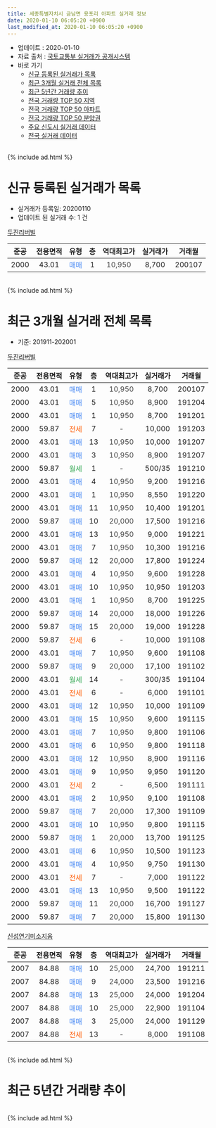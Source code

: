 ```yaml
---
title: 세종특별자치시 금남면 용포리 아파트 실거래 정보
date: 2020-01-10 06:05:20 +0900
last_modified_at: 2020-01-10 06:05:20 +0900
---
```


* 업데이트 : 2020-01-10
* 자료 출처 : [국토교통부 실거래가 공개시스템](http://rt.molit.go.kr)
* 바로 가기
    * [신규 등록된 실거래가 목록](#신규-등록된-실거래가-목록)
    * [최근 3개월 실거래 전체 목록](#최근-3개월-실거래-전체-목록)
    * [최근 5년간 거래량 추이](#최근-5년간-거래량-추이)
    * [전국 거래량 TOP 50 지역](https://inasie.github.io/apt-trade-info/최근-3개월-전국에서-가장-거래가-많이-발생한-지역)
    * [전국 거래량 TOP 50 아파트](https://inasie.github.io/apt-trade-info/최근-3개월-전국에서-가장-거래가-많이-발생한-아파트)
    * [전국 거래량 TOP 50 분양권](https://inasie.github.io/apt-trade-info/최근-3개월-전국에서-가장-거래가-많이-발생한-분양권)
    * [주요 신도시 실거래 데이터](https://inasie.github.io/apt-trade-info/주요-신도시)
    * [전국 실거래 데이터](https://inasie.github.io/apt-trade-info/전국)
<br>
{% include ad.html %}
<br>

# 신규 등록된 실거래가 목록
* 실거래가 등록일: 20200110
* 업데이트 된 실거래 수: 1 건


[두진리버빌](https://search.naver.com/search.naver?query=%EC%84%B8%EC%A2%85%ED%8A%B9%EB%B3%84%EC%9E%90%EC%B9%98%EC%8B%9C+%EA%B8%88%EB%82%A8%EB%A9%B4+%EC%9A%A9%ED%8F%AC%EB%A6%AC+%EB%91%90%EC%A7%84%EB%A6%AC%EB%B2%84%EB%B9%8C)

|준공|전용면적|유형|층|역대최고가|실거래가|거래월|
|:---:|:---:|:---:|:---:|:---:|:---:|:---:|
|2000|43.01|<span style="color:#4285f3">매매</span>|1|<span style="color:#444444">10,950</span>|8,700|200107|


<br>
{% include ad.html %}
<br>

# 최근 3개월 실거래 전체 목록
* 기준: 201911-202001


[두진리버빌](https://search.naver.com/search.naver?query=%EC%84%B8%EC%A2%85%ED%8A%B9%EB%B3%84%EC%9E%90%EC%B9%98%EC%8B%9C+%EA%B8%88%EB%82%A8%EB%A9%B4+%EC%9A%A9%ED%8F%AC%EB%A6%AC+%EB%91%90%EC%A7%84%EB%A6%AC%EB%B2%84%EB%B9%8C)

|준공|전용면적|유형|층|역대최고가|실거래가|거래월|
|:---:|:---:|:---:|:---:|:---:|:---:|:---:|
|2000|43.01|<span style="color:#4285f3">매매</span>|1|<span style="color:#444444">10,950</span>|8,700|200107|
|2000|43.01|<span style="color:#4285f3">매매</span>|5|<span style="color:#444444">10,950</span>|8,900|191204|
|2000|43.01|<span style="color:#4285f3">매매</span>|1|<span style="color:#444444">10,950</span>|8,700|191201|
|2000|59.87|<span style="color:#ff5a00">전세</span>|7|<span style="color:#444444">-</span>|10,000|191203|
|2000|43.01|<span style="color:#4285f3">매매</span>|13|<span style="color:#444444">10,950</span>|10,000|191207|
|2000|43.01|<span style="color:#4285f3">매매</span>|3|<span style="color:#444444">10,950</span>|8,900|191207|
|2000|59.87|<span style="color:#34a853">월세</span>|1|<span style="color:#444444">-</span>|500/35|191210|
|2000|43.01|<span style="color:#4285f3">매매</span>|4|<span style="color:#444444">10,950</span>|9,200|191216|
|2000|43.01|<span style="color:#4285f3">매매</span>|1|<span style="color:#444444">10,950</span>|8,550|191220|
|2000|43.01|<span style="color:#4285f3">매매</span>|11|<span style="color:#444444">10,950</span>|10,400|191201|
|2000|59.87|<span style="color:#4285f3">매매</span>|10|<span style="color:#444444">20,000</span>|17,500|191216|
|2000|43.01|<span style="color:#4285f3">매매</span>|13|<span style="color:#444444">10,950</span>|9,000|191221|
|2000|43.01|<span style="color:#4285f3">매매</span>|7|<span style="color:#444444">10,950</span>|10,300|191216|
|2000|59.87|<span style="color:#4285f3">매매</span>|12|<span style="color:#444444">20,000</span>|17,800|191224|
|2000|43.01|<span style="color:#4285f3">매매</span>|4|<span style="color:#444444">10,950</span>|9,600|191228|
|2000|43.01|<span style="color:#4285f3">매매</span>|10|<span style="color:#444444">10,950</span>|10,950|191203|
|2000|43.01|<span style="color:#4285f3">매매</span>|1|<span style="color:#444444">10,950</span>|8,700|191225|
|2000|59.87|<span style="color:#4285f3">매매</span>|14|<span style="color:#444444">20,000</span>|18,000|191226|
|2000|59.87|<span style="color:#4285f3">매매</span>|15|<span style="color:#444444">20,000</span>|19,000|191228|
|2000|59.87|<span style="color:#ff5a00">전세</span>|6|<span style="color:#444444">-</span>|10,000|191108|
|2000|43.01|<span style="color:#4285f3">매매</span>|7|<span style="color:#444444">10,950</span>|9,600|191108|
|2000|59.87|<span style="color:#4285f3">매매</span>|9|<span style="color:#444444">20,000</span>|17,100|191102|
|2000|43.01|<span style="color:#34a853">월세</span>|14|<span style="color:#444444">-</span>|300/35|191104|
|2000|43.01|<span style="color:#ff5a00">전세</span>|6|<span style="color:#444444">-</span>|6,000|191101|
|2000|43.01|<span style="color:#4285f3">매매</span>|12|<span style="color:#444444">10,950</span>|10,000|191109|
|2000|43.01|<span style="color:#4285f3">매매</span>|15|<span style="color:#444444">10,950</span>|9,600|191115|
|2000|43.01|<span style="color:#4285f3">매매</span>|7|<span style="color:#444444">10,950</span>|9,800|191106|
|2000|43.01|<span style="color:#4285f3">매매</span>|6|<span style="color:#444444">10,950</span>|9,800|191118|
|2000|43.01|<span style="color:#4285f3">매매</span>|12|<span style="color:#444444">10,950</span>|8,900|191116|
|2000|43.01|<span style="color:#4285f3">매매</span>|9|<span style="color:#444444">10,950</span>|9,950|191120|
|2000|43.01|<span style="color:#ff5a00">전세</span>|2|<span style="color:#444444">-</span>|6,500|191111|
|2000|43.01|<span style="color:#4285f3">매매</span>|2|<span style="color:#444444">10,950</span>|9,100|191108|
|2000|59.87|<span style="color:#4285f3">매매</span>|7|<span style="color:#444444">20,000</span>|17,300|191109|
|2000|43.01|<span style="color:#4285f3">매매</span>|10|<span style="color:#444444">10,950</span>|9,800|191115|
|2000|59.87|<span style="color:#4285f3">매매</span>|1|<span style="color:#444444">20,000</span>|13,700|191125|
|2000|43.01|<span style="color:#4285f3">매매</span>|6|<span style="color:#444444">10,950</span>|10,500|191123|
|2000|43.01|<span style="color:#4285f3">매매</span>|4|<span style="color:#444444">10,950</span>|9,750|191130|
|2000|43.01|<span style="color:#ff5a00">전세</span>|7|<span style="color:#444444">-</span>|7,000|191122|
|2000|43.01|<span style="color:#4285f3">매매</span>|13|<span style="color:#444444">10,950</span>|9,500|191122|
|2000|59.87|<span style="color:#4285f3">매매</span>|11|<span style="color:#444444">20,000</span>|16,700|191127|
|2000|59.87|<span style="color:#4285f3">매매</span>|7|<span style="color:#444444">20,000</span>|15,800|191130|


<script async src="//pagead2.googlesyndication.com/pagead/js/adsbygoogle.js"></script>
<!-- 기본 -->
<ins class="adsbygoogle"
     style="display:block"
     data-ad-client="ca-pub-2446590836940007"
     data-ad-slot="1659523306"
     data-ad-format="auto"
     data-full-width-responsive="true"></ins>
<script>
(adsbygoogle = window.adsbygoogle || []).push({});
</script>


[신성연기미소지움](https://search.naver.com/search.naver?query=%EC%84%B8%EC%A2%85%ED%8A%B9%EB%B3%84%EC%9E%90%EC%B9%98%EC%8B%9C+%EA%B8%88%EB%82%A8%EB%A9%B4+%EC%9A%A9%ED%8F%AC%EB%A6%AC+%EC%8B%A0%EC%84%B1%EC%97%B0%EA%B8%B0%EB%AF%B8%EC%86%8C%EC%A7%80%EC%9B%80)

|준공|전용면적|유형|층|역대최고가|실거래가|거래월|
|:---:|:---:|:---:|:---:|:---:|:---:|:---:|
|2007|84.88|<span style="color:#4285f3">매매</span>|10|<span style="color:#444444">25,000</span>|24,700|191211|
|2007|84.88|<span style="color:#4285f3">매매</span>|9|<span style="color:#444444">24,000</span>|23,500|191216|
|2007|84.88|<span style="color:#4285f3">매매</span>|13|<span style="color:#444444">25,000</span>|24,000|191204|
|2007|84.88|<span style="color:#4285f3">매매</span>|10|<span style="color:#444444">25,000</span>|22,900|191104|
|2007|84.88|<span style="color:#4285f3">매매</span>|3|<span style="color:#444444">25,000</span>|24,000|191129|
|2007|84.88|<span style="color:#ff5a00">전세</span>|13|<span style="color:#444444">-</span>|8,000|191108|


<br>
{% include ad.html %}
<br>

# 최근 5년간 거래량 추이


<div style="width:100%;">
    <canvas id="deal_progress" height="200"></canvas>
</div>

<script>
new Chart(document.getElementById("deal_progress"), {
    type: 'line',
    data: {
        labels: ['201501','201502','201503','201504','201505','201506','201507','201508','201509','201510','201511','201512','201601','201602','201603','201604','201605','201606','201607','201608','201609','201610','201611','201612','201701','201702','201703','201704','201705','201706','201707','201708','201709','201710','201711','201712','201801','201802','201803','201804','201805','201806','201807','201808','201809','201810','201811','201812','201901','201902','201903','201904','201905','201906','201907','201908','201909','201910','201911','201912','202001'],
        datasets: [{
            label: '매매',
            pointRadius: 1,
            data: [8, 2, 15, 9, 8, 7, 4, 11, 8, 10, 11, 13, 6, 8, 12, 12, 14, 11, 12, 11, 18, 23, 13, 8, 8, 17, 14, 15, 15, 11, 13, 6, 13, 8, 11, 11, 12, 12, 12, 13, 12, 9, 3, 4, 12, 11, 7, 7, 8, 6, 10, 12, 11, 6, 6, 11, 5, 11, 19, 19, 1],
            borderColor: "rgba(255, 201, 14, 1)",
            backgroundColor: "rgba(255, 201, 14, 0.5)",
            fill: false,
            lineTension: 0
        },{
            label: '전월세',
            pointRadius: 1,
            data: [12, 12, 12, 17, 10, 4, 10, 7, 6, 8, 3, 8, 7, 8, 7, 6, 11, 5, 10, 8, 7, 11, 8, 5, 7, 12, 9, 9, 4, 4, 8, 9, 9, 3, 4, 5, 4, 4, 9, 8, 4, 5, 9, 3, 8, 6, 5, 9, 12, 9, 8, 6, 6, 4, 6, 6, 5, 11, 6, 2, 0],
            borderColor: "rgba(0, 141, 185, 1)",
            backgroundColor: "rgba(0, 141, 185, 0.5)",
            fill: false,
            lineTension: 0
        }
        ]
    },
    options: {
        responsive: true,
        title: {
            display: false
        },
        tooltips: {
            mode: 'index',
            intersect: false
        },
        hover: {
            mode: 'nearest',
            intersect: true
        },
        scales: {
            xAxes: [{
                display: true,
                scaleLabel: {
                    display: true,
                    labelString: '년/월'
                }
            }],
            yAxes: [{
                display: true,
                ticks: {
                    suggestedMin: 0,
                },
                scaleLabel: {
                    display: true,
                    labelString: '실거래 수'
                }
            }]
        }
    }
});

</script>


<br>
{% include ad.html %}
<br>

